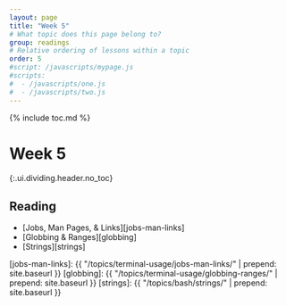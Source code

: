 ```yaml
---
layout: page
title: "Week 5"
# What topic does this page belong to?
group: readings
# Relative ordering of lessons within a topic
order: 5
#script: /javascripts/mypage.js
#scripts:
#  - /javascripts/one.js
#  - /javascripts/two.js
---
```



{% include toc.md %}

# Week 5
{:.ui.dividing.header.no_toc}

## Reading

- [Jobs, Man Pages, & Links][jobs-man-links]
- [Globbing & Ranges][globbing]
- [Strings][strings]

[jobs-man-links]:  {{ "/topics/terminal-usage/jobs-man-links/"  | prepend: site.baseurl }}
[globbing]:        {{ "/topics/terminal-usage/globbing-ranges/" | prepend: site.baseurl }}
[strings]:         {{ "/topics/bash/strings/"                   | prepend: site.baseurl }}
